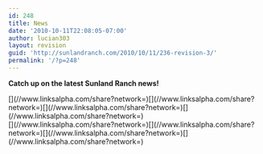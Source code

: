 ```yaml
---
id: 248
title: News
date: '2010-10-11T22:08:05-07:00'
author: lucian303
layout: revision
guid: 'http://sunlandranch.com/2010/10/11/236-revision-3/'
permalink: '/?p=248'
---
```


**Catch up on the latest Sunland Ranch news!**

<div class="linksalpha_container linksalpha_app_3" data-counters="1" data-size="regular" data-style="square" data-title="News" data-url="https://www.sunlandranch.com/?p=248">[](//www.linksalpha.com/share?network=)[](//www.linksalpha.com/share?network=)[](//www.linksalpha.com/share?network=)[](//www.linksalpha.com/share?network=)</div><div class="linksalpha_container linksalpha_app_7" data-position="" data-title="News" data-url="https://www.sunlandranch.com/?p=248">[](//www.linksalpha.com/share?network=)[](//www.linksalpha.com/share?network=)[](//www.linksalpha.com/share?network=)[](//www.linksalpha.com/share?network=)</div>